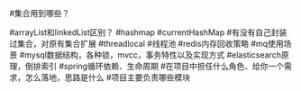 #集合用到哪些？
  
#arrayList和linkedList区别？
#hashmap
#currentHashMap
#有没有自己封装过集合，对原有集合扩展
#threadlocal
#线程池
#redis内存回收策略
#mq使用场景
#mysql数据结构，各种锁，mvcc，事务特性以及实现方式
#elasticsearch原理，倒排索引
#spring循环依赖、生命周期
#在项目中担任什么角色、给你一个需求，怎么落地，思路是什么
#项目主要负责哪些模块
